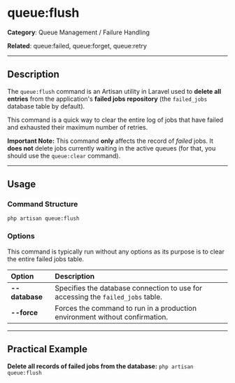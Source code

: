 # queue:flush

**Category**: Queue Management / Failure Handling

**Related**: queue:failed, queue:forget, queue:retry

---

## Description

The `queue:flush` command is an Artisan utility in Laravel used to **delete all entries** from the application's **failed jobs repository** (the `failed_jobs` database table by default).

This command is a quick way to clear the entire log of jobs that have failed and exhausted their maximum number of retries.

**Important Note:** This command **only** affects the record of *failed* jobs. It **does not** delete jobs currently waiting in the active queues (for that, you should use the `queue:clear` command).

---

## Usage

### Command Structure

`php artisan queue:flush`

### Options

This command is typically run without any options as its purpose is to clear the entire failed jobs table.

| Option | Description |
| :--- | :--- |
| **--database** | Specifies the database connection to use for accessing the `failed_jobs` table. |
| **--force** | Forces the command to run in a production environment without confirmation. |

---

## Practical Example

**Delete all records of failed jobs from the database:**
`php artisan queue:flush`
